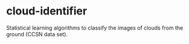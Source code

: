 # cloud-identifier
Statistical learning algorithms to classify the images of clouds from the ground (CCSN data set). 
